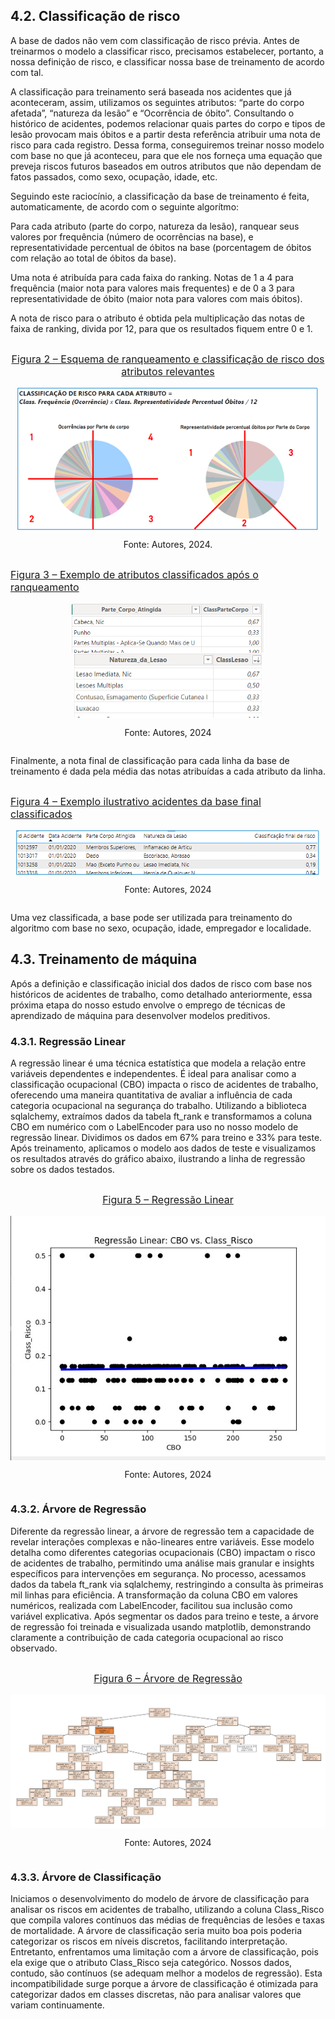 ## 4.2. Classificação de risco 

A base de dados não vem com classificação de risco prévia. Antes de treinarmos o modelo a classificar risco, precisamos estabelecer, portanto, a nossa definição de risco, e classificar nossa base de treinamento de acordo com tal. 

A classificação para treinamento será baseada nos acidentes que já aconteceram, assim, utilizamos os seguintes atributos: “parte do corpo afetada”, “natureza da lesão” e “Ocorrência de óbito”. Consultando o histórico de acidentes, podemos relacionar quais partes do corpo e tipos de lesão provocam mais óbitos e a partir desta referência atribuir uma nota de risco para cada registro. Dessa forma, conseguiremos treinar nosso modelo com base no que já aconteceu, para que ele nos forneça uma equação que preveja riscos futuros baseados em outros atributos que não dependam de fatos passados, como sexo, ocupação, idade, etc. 

Seguindo este raciocínio, a classificação da base de treinamento é feita, automaticamente, de acordo com o seguinte algorítmo: 

Para cada atributo (parte do corpo, natureza da lesão), ranquear seus valores por frequência (número de ocorrências na base), e representatividade percentual de óbitos na base (porcentagem de óbitos com relação ao total de óbitos da base). 

Uma nota é atribuída para cada faixa do ranking. Notas de 1 a 4 para frequência (maior nota para valores mais frequentes) e de 0 a 3 para representatividade de óbito (maior nota para valores com mais óbitos). 

A nota de risco para o atributo é obtida pela multiplicação das notas de faixa de ranking, divida por 12, para que os resultados fiquem entre 0 e 1. 


<div style="display: flex; flex-direction: column; align-items: center; justify-content: center; text-align: center;">
    <p style="font-size: 16px; text-decoration: underline;"> Figura 2 – Esquema de ranqueamento e classificação de risco dos atributos relevantes </p>
  <img src="imagens/etapa4_img_classificacao1.png" alt="Esquema de ranqueamento e classificação de risco dos atributos relevantes">
  <p>Fonte: Autores, 2024.</p>
</div>



<div style="display: flex; flex-direction: column; align-items: center; justify-content: center;">
    <p style="font-size: 16px; text-decoration: underline;"> Figura 3 – Exemplo de atributos classificados após o ranqueamento</p>
  <img src="imagens/etapa4_img_classificacao2_1.png" alt="xemplo de atributos classificados após o ranqueamento1">
  <img src="imagens/etapa4_img_classificacao2_2.png" alt="xemplo de atributos classificados após o ranqueamento2">
  <p>Fonte: Autores, 2024</p>
</div>

Finalmente, a nota final de classificação para cada linha da base de treinamento é dada pela média das notas atribuídas a cada atributo da linha.

<div style="display: flex; flex-direction: column; align-items: center; justify-content: center;">
    <p style="font-size: 16px; text-decoration: underline;"> Figura 4 – Exemplo ilustrativo acidentes da base final classificados</p>
  <img src="imagens/etapa4_img_classificacao3.png" alt="Exemplo de atributos classificados após o ranqueamento1">
  <p>Fonte: Autores, 2024</p>
</div>

Uma vez classificada, a base pode ser utilizada para treinamento do algoritmo com base no sexo, ocupação, idade, empregador e localidade.

## 4.3. Treinamento de máquina
Após a definição e classificação inicial dos dados de risco com base nos históricos de acidentes de trabalho, como detalhado anteriormente, essa próxima etapa do nosso estudo envolve o emprego de técnicas de aprendizado de máquina para desenvolver modelos preditivos.

### 4.3.1. Regressão Linear
A regressão linear é uma técnica estatística que modela a relação entre variáveis dependentes e independentes. É ideal para analisar como a classificação ocupacional (CBO) impacta o risco de acidentes de trabalho, oferecendo uma maneira quantitativa de avaliar a influência de cada categoria ocupacional na segurança do trabalho.
Utilizando a biblioteca sqlalchemy, extraímos dados da tabela ft_rank e transformamos a coluna CBO em numérico com o LabelEncoder para uso no nosso modelo de regressão linear. Dividimos os dados em 67% para treino e 33% para teste. Após treinamento, aplicamos o modelo aos dados de teste e visualizamos os resultados através do gráfico abaixo, ilustrando a linha de regressão sobre os dados testados.


<div style="display: flex; flex-direction: column; align-items: center; justify-content: center;">
    <p style="font-size: 16px; text-decoration: underline;"> Figura 5 – Regressão Linear</p>
  <img src="imagens/etapa4_regressao_linear.jpeg" alt="Exemplo de atributos classificados após o ranqueamento1">
  <p>Fonte: Autores, 2024</p>
</div>

### 4.3.2. Árvore de Regressão
Diferente da regressão linear, a árvore de regressão tem a capacidade de revelar interações complexas e não-lineares entre variáveis. Esse modelo detalha como diferentes categorias ocupacionais (CBO) impactam o risco de acidentes de trabalho, permitindo uma análise mais granular e insights específicos para intervenções em segurança.
No processo, acessamos dados da tabela ft_rank via sqlalchemy, restringindo a consulta às primeiras mil linhas para eficiência. A transformação da coluna CBO em valores numéricos, realizada com LabelEncoder, facilitou sua inclusão como variável explicativa. Após segmentar os dados para treino e teste, a árvore de regressão foi treinada e visualizada usando matplotlib, demonstrando claramente a contribuição de cada categoria ocupacional ao risco observado.


<div style="display: flex; flex-direction: column; align-items: center; justify-content: center;">
    <p style="font-size: 16px; text-decoration: underline;"> Figura 6 – Árvore de Regressão</p>
  <img src="imagens/etapa4_arvore_regressao.jpeg" alt="Exemplo de atributos classificados após o ranqueamento1">
  <p>Fonte: Autores, 2024</p>
</div>

### 4.3.3. Árvore de Classificação
Iniciamos o desenvolvimento do modelo de árvore de classificação para analisar os riscos em acidentes de trabalho, utilizando a coluna Class_Risco que compila valores contínuos das médias de frequências de lesões e taxas de mortalidade. A árvore de classificação seria muito boa pois poderia categorizar os riscos em níveis discretos, facilitando interpretação.
Entretanto, enfrentamos uma limitação com a árvore de classificação, pois ela exige que o atributo Class_Risco seja categórico. Nossos dados, contudo, são contínuos (se adequam melhor a modelos de regressão). Esta incompatibilidade surge porque a árvore de classificação é otimizada para categorizar dados em classes discretas, não para analisar valores que variam continuamente.

